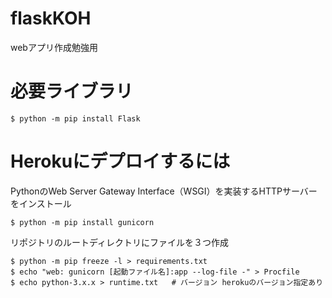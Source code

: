 # flaskKOH
webアプリ作成勉強用

# 必要ライブラリ
```
$ python -m pip install Flask
```

# Herokuにデプロイするには
PythonのWeb Server Gateway Interface（WSGI）を実装するHTTPサーバーをインストール
```
$ python -m pip install gunicorn
```
リポジトリのルートディレクトリにファイルを３つ作成
```
$ python -m pip freeze -l > requirements.txt
$ echo "web: gunicorn [起動ファイル名]:app --log-file -" > Procfile
$ echo python-3.x.x > runtime.txt   # バージョン herokuのバージョン指定あり
```
